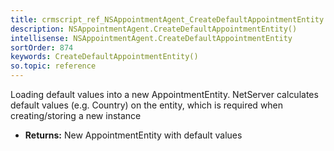 ```yaml
---
title: crmscript_ref_NSAppointmentAgent_CreateDefaultAppointmentEntity
description: NSAppointmentAgent.CreateDefaultAppointmentEntity()
intellisense: NSAppointmentAgent.CreateDefaultAppointmentEntity
sortOrder: 874
keywords: CreateDefaultAppointmentEntity()
so.topic: reference
---
```



Loading default values into a new AppointmentEntity.
		  NetServer calculates default values (e.g. Country) on the entity, which is required when creating/storing a new instance



* **Returns:** New AppointmentEntity with default values


